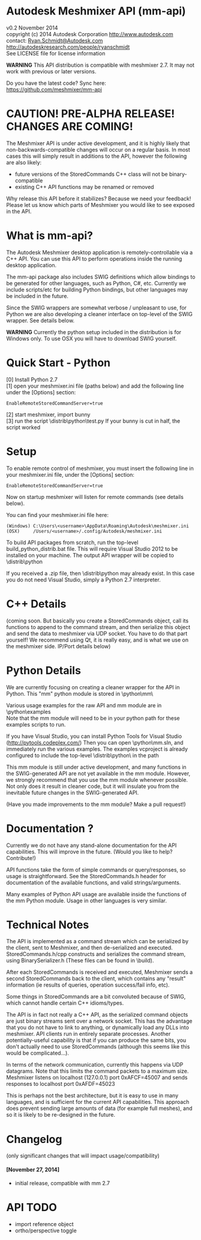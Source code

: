 # Autodesk Meshmixer API  (mm-api)  
v0.2 November 2014  
copyright (c) 2014 Autodesk Corporation    http://www.autodesk.com  
contact:   Ryan.Schmidt@Autodesk.com       http://autodeskresearch.com/people/ryanschmidt  
See LICENSE file for license information  

**WARNING** This API distribution is compatible with meshmixer 2.7.
It may not work with previous or later versions.

Do you have the latest code? Sync here: https://github.com/meshmixer/mm-api


CAUTION! PRE-ALPHA RELEASE! CHANGES ARE COMING! 
===================================================
The Meshmixer API is under active development, and it is highly
likely that non-backwards-compatible changes will occur on a
regular basis. In most cases this will simply result in
additions to the API, however the following are also likely:
   - future versions of the StoredCommands C++ class will not be binary-compatible
   - existing C++ API functions may be renamed or removed

Why release this API before it stabilizes? Because we need
your feedback! Please let us know which parts of Meshmixer
you would like to see exposed in the API.


What is mm-api?
===============
The Autodesk Meshmixer desktop application is remotely-controllable via a 
C++ API. You can use this API to perform operations inside the running
desktop application. 

The mm-api package also includes SWIG definitions which allow bindings
to be generated for other languages, such as Python, C#, etc.
Currently we include scripts/etc for building Python bindings,
but other languages may be included in the future.

Since the SWIG wrappers are somewhat verbose / unpleasant to use,
for Python we are also developing a cleaner interface on top-level
of the SWIG wrapper. See details below.

**WARNING** Currently the python setup included in the distribution is for Windows only. 
To use OSX you will have to download SWIG yourself.



Quick Start - Python
====================
[0] Install Python 2.7  
[1] open your meshmixer.ini file (paths below) and add the following 
   line under the [Options] section:   

    EnableRemoteStoredCommandServer=true

[2] start meshmixer, import bunny  
[3] run the script \distrib\python\test.py 
   If your bunny is cut in half, the script worked

   
   

Setup
========

To enable remote control of meshmixer, you must insert the following line
in your meshmixer.ini file, under the [Options] section:
   
    EnableRemoteStoredCommandServer=true
   
Now on startup meshmixer will listen for remote commands (see details below).

You can find your meshmixer.ini file here:

    (Windows) C:\Users\<username>\AppData\Roaming\Autodesk\meshmixer.ini  
    (OSX)     /Users/<username>/.config/Autodesk/meshmixer.ini

To build API packages from scratch, run the top-level build_python_distrib.bat file.
This will require Visual Studio 2012 to be installed on your machine.
The output API wrapper will be copied to \distrib\python

If you received a .zip file, then \distrib\python may already exist. 
In this case you do not need Visual Studio, simply a Python 2.7 interpreter.


C++ Details
==============

(coming soon. But basically you create a StoredCommands object, call its functions to append to the command stream, and then serialize this object and send the data to meshmixer via UDP socket. You have to do that part yourself! We recommend using Qt, it is really easy, and is what we use on the meshmixer side. IP/Port details below)


Python Details
==============

We are currently focusing on creating a cleaner wrapper for the API in Python.
This "mm" python module is stored in \python\mm\

Various usage examples for the raw API and mm module are in \python\examples\
Note that the mm module will need to be in your python path for these
examples scripts to run.

If you have Visual Studio, you can install Python Tools for Visual Studio 
(http://pytools.codeplex.com/) Then you can open \python\mm.sln, and 
immediately run the various examples. The examples vcproject is already
configured to include the top-level \distrib\python\ in the path

This mm module is still under active development, and many functions in the 
SWIG-generated API are not yet available in the mm module. However, we strongly
recommend that you use the mm module whenever possible. Not only does it
result in cleaner code, but it will insulate you from the inevitable
future changes in the SWIG-generated API.

(Have you made improvements to the mm module? Make a pull request!)



Documentation ?  
===============
Currently we do not have any stand-alone documentation for the API capabilities.
This will improve in the future. (Would you like to help? Contribute!)

API functions take the form of simple commands or query/responses, so usage
is straightforward. See the StoredCommands.h header for documentation of the
available functions, and valid strings/arguments.

Many examples of Python API usage are available inside the functions of
the mm Python module. Usage in other languages is very similar.
	  
	  

Technical Notes
===============

The API is implemented as a command stream which can be serialized by
the client, sent to Meshmixer, and then de-serialized and executed.
StoredCommands.h/cpp constructs and serializes the command stream,
using BinarySerializer.h (These files can be found in \build\).

After each StoredCommands is received and executed, Meshmixer sends
a second StoredCommands back to the client, which contains any
"result" information (ie results of queries, operation success/fail info, etc).

Some things in StoredCommands are a bit convoluted because of SWIG,
which cannot handle certain C++ idioms/types. 

The API is in fact not really a C++ API, as the serialized command objects
are just binary streams sent over a network socket. This has the
advantage that you do not have to link to anything, or dynamically
load any DLLs into meshmixer. API clients run in entirely separate processes.
Another potentially-useful capability is that if you can produce the same bits, 
you don't actually need to use StoredCommands (although this seems like this would be complicated...).

In terms of the network communication, currently this happens via UDP datagrams.
Note that this limits the command packets to a maximum size.
Meshmixer listens on localhost (127.0.0.1) port 0xAFCF=45007
and sends responses to localhost port 0xAFDF=45023
 
This is perhaps not the best architecture, but it is easy to use in
many languages, and is sufficient for the current API capabilities.
This approach does prevent sending large amounts of data (for example full meshes), 
and so it is likely to be re-designed in the future. 



Changelog
===========
(only significant changes that will impact usage/compatibility)

#### [November 27, 2014]
- initial release, compatible with mm 2.7
 

API TODO
=========
- import reference object
- ortho/perspective toggle


